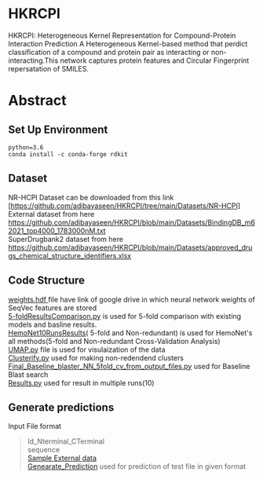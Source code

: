 # HKRCPI
HKRCPI: Heterogeneous Kernel Representation for Compound-Protein Interaction Prediction 
A Heterogeneous Kernel-based method that perdict classification of a compound and protein pair as interacting or non-interacting.This network captures protein features and Circular Fingerprint repersatation of SMILES.
# Abstract

## Set Up Environment
```
python=3.6
conda install -c conda-forge rdkit
```
## Dataset
NR-HCPI Dataset can be downloaded from this link [https://github.com/adibayaseen/HKRCPI/tree/main/Datasets/NR-HCPI]<br/>
External dataset from here https://github.com/adibayaseen/HKRCPI/blob/main/Datasets/BindingDB_m62021_top4000_1783000nM.txt <br/>
SuperDrugbank2 dataset from here https://github.com/adibayaseen/HKRCPI/blob/main/Datasets/approved_drugs_chemical_structure_identifiers.xlsx <br/>
## Code Structure
[weights.hdf ](https://github.com/adibayaseen/HemoNet/blob/main/weights.hdf)file have link of google drive in which neural network weights  of SeqVec features are stored <br/>
[5-foldResultsComparison.py](https://github.com/adibayaseen/HemoNet/blob/b000b4522c3a0b64109db32b3667047804ef12d4/5-foldResultsComparison.py) is used for 5-fold comparison with existing models and basline results.<br/>
[HemoNet10RunsResults](https://github.com/adibayaseen/HemoNet/blob/87270b7deeb05334e7c3ffe84476a56061b11229/HemoNet10RunsResults(%205-fold%20and%20Non-redundant).py)( 5-fold and Non-redundant) is used for HemoNet's all methods(5-fold and Non-redundant Cross-Validation Analysis)<br/>
[UMAP.py](https://github.com/adibayaseen/HemoNet/blob/b000b4522c3a0b64109db32b3667047804ef12d4/UMAP.py) file is used for visulaization of the data <br/>
[Clusterify.py](https://github.com/adibayaseen/HemoNet/blob/b000b4522c3a0b64109db32b3667047804ef12d4/Clusterify.py) used for making non-redendend clusters <br/>
[Final_Baseline_blaster_NN_5fold_cv_from_output_files.py](https://github.com/adibayaseen/HemoNet/blob/b000b4522c3a0b64109db32b3667047804ef12d4/Final_Baseline_blaster_NN_5fold_cv_from_output_files.py) used for Baseline Blast search <br/>
[Results.py](https://github.com/adibayaseen/HemoNet/blob/b000b4522c3a0b64109db32b3667047804ef12d4/Results.py) used for result in multiple runs(10)<br/>
## Generate predictions
Input File format <br/>
>Id_Nterminal_CTerminal<br/>
sequence<br/>
[Sample External data](https://github.com/adibayaseen/HemoNet/blob/447bc1f0253e9c1da4f9f9afee2728ca06de5be3/HemolyticExternalwithNCmodification.txt)<br/>
[Genearate_Prediction](https://colab.research.google.com/drive/1ihMYIuz_s3JlabfLcrd0o7PXSgeGAGQ9?usp=sharing) used for prediction of test file in given format<br/>
